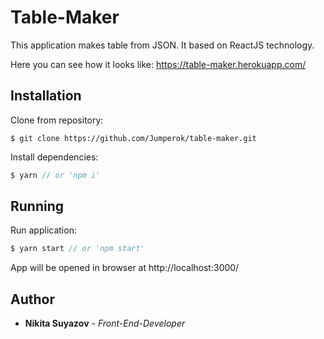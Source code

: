 # Table-Maker

This application makes table from JSON. It based on ReactJS technology.

Here you can see how it looks like: https://table-maker.herokuapp.com/

## Installation
Clone from repository:
```
$ git clone https://github.com/Jumperok/table-maker.git
```
Install dependencies:
```js
$ yarn // or 'npm i'
```
## Running
Run application:
```js
$ yarn start // or 'npm start'
```
App will be opened in browser at http://localhost:3000/
## Author

* **Nikita Suyazov** - *Front-End-Developer*

